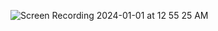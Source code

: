![Screen Recording 2024-01-01 at 12 55 25 AM](https://github.com/elifbayhatun/crud_app/assets/103332831/38ebb559-bbc4-43ed-b560-05194b79d44e)

